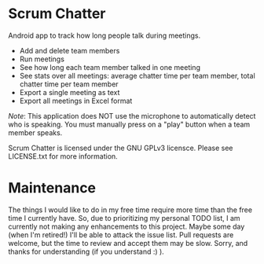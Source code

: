 Scrum Chatter
=============

Android app to track how long people talk during meetings.

* Add and delete team members
* Run meetings
* See how long each team member talked in one meeting
* See stats over all meetings: average chatter time per team member, total chatter time per team member
* Export a single meeting as text
* Export all meetings in Excel format

*Note*: This application does NOT use the microphone to automatically detect who is speaking. You must
manually press on a "play" button when a team member speaks.

Scrum Chatter is licensed under the GNU GPLv3 licensce.  Please see LICENSE.txt for more information.

Maintenance
===========
The things I would like to do in my free time require more time than the free time I currently have.
So, due to prioritizing my personal TODO list, I am currently not making any enhancements to this project.
Maybe some day (when I'm retired!) I'll be able to attack the issue list.
Pull requests are welcome, but the time to review and accept them may be slow.
Sorry, and thanks for understanding (if you understand :) ).
